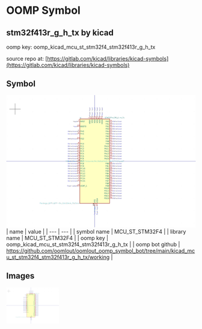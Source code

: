 # OOMP Symbol  
## stm32f413r_g_h_tx  by kicad  
  
oomp key: oomp_kicad_mcu_st_stm32f4_stm32f413r_g_h_tx  
  
source repo at: [https://gitlab.com/kicad/libraries/kicad-symbols](https://gitlab.com/kicad/libraries/kicad-symbols)  
## Symbol  
  
[![working.png](working_600.png)](working.png)  
| name | value | 
| --- | --- | 
| symbol name | MCU_ST_STM32F4 | 
| library name | MCU_ST_STM32F4 | 
| oomp key | oomp_kicad_mcu_st_stm32f4_stm32f413r_g_h_tx | 
| oomp bot github | https://github.com/oomlout/oomlout_oomp_symbol_bot/tree/main/kicad_mcu_st_stm32f4_stm32f413r_g_h_tx/working | 
## Images  
  
[![working.png](working_140.png)](working.png)  
